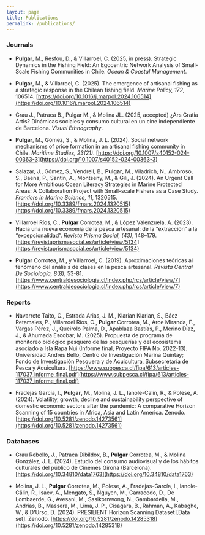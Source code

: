 ```yaml
---
layout: page
title: Publications
permalink: /publications/
---
```


### Journals

- **Pulgar**, M., Resfou, D., & Villarroel, C. (2025, in press). Strategic Dynamics in the Fishing Field: An Egocentric Network Analysis of Small-Scale Fishing Communities in Chile. *Ocean & Coastal Management*. 

- **Pulgar**, M., & Villarroel, C. (2025). The emergence of artisanal fishing as a strategic response in the Chilean fishing field. *Marine Policy, 172*, 106514. [https://doi.org/10.1016/j.marpol.2024.106514](https://doi.org/10.1016/j.marpol.2024.106514)

- Grau J., Patraca B., Pulgar M., & Molina JL. (2025, accepted) ¿Ars Gratia Artis? Dinámicas sociales y consumo cultural en un cine independiente de Barcelona. *Visual Ethnography*.

- **Pulgar**, M., Gómez, S., & Molina, J. L. (2024). Social network mechanisms of price formation in an artisanal fishing community in Chile. *Maritime Studies, 23(21)*. [https://doi.org/10.1007/s40152-024-00363-3](https://doi.org/10.1007/s40152-024-00363-3) 

- Salazar, J., Gómez, S., Vendrell, B., **Pulgar**, M., Viladrich, N., Ambroso, S., Baena, P., Santín, A., Montseny, M., & Gili, J. (2024). An Urgent Call for More Ambitious Ocean Literacy Strategies in Marine Protected Areas: A Collaboration Project with Small-scale Fishers as a Case Study. *Frontiers in Marine Science, 11*, 1320515. [https://doi.org/10.3389/fmars.2024.1320515](https://doi.org/10.3389/fmars.2024.1320515) 

- Villarroel Ríos, C., **Pulgar** Corrotea, M., & López Valenzuela, A. (2023). Hacia una nueva economía de la pesca artesanal: de la “extracción” a la “excepcionalidad”. *Revista Prisma Social, (43)*, 148–179. [https://revistaprismasocial.es/article/view/5134](https://revistaprismasocial.es/article/view/5134) 

- **Pulgar** Corrotea, M., y Villarroel, C. (2019). Aproximaciones teóricas al fenómeno del análisis de clases en la pesca artesanal. *Revista Central De Sociología, 8*(8), 53-81. [https://www.centraldesociologia.cl/index.php/rcs/article/view/7](https://www.centraldesociologia.cl/index.php/rcs/article/view/7)

### Reports

- Navarrete Taito, C., Estrada Arias, J. M., Klarian Klarian, S., Báez Retamales, P., Villarroel Ríos, C., **Pulgar** Corrotea, M., Arce Miranda, F., Vargas Pérez, J., Queirolo Palma, D., Apablaza Bastías, P., Merino Díaz, J., & Ahumada Escobar, M. (2025). Propuesta de programa de monitoreo biológico pesquero de las pesquerías y del ecosistema asociado a Isla Rapa Nui (Informe final, Proyecto FIPA No. 2022-13). Universidad Andrés Bello, Centro de Investigación Marina Quintay; Fondo de Investigación Pesquera y de Acuicultura, Subsecretaría de Pesca y Acuicultura. [https://www.subpesca.cl/fipa/613/articles-117037_informe_final.pdf](https://www.subpesca.cl/fipa/613/articles-117037_informe_final.pdf)

- Fradejas García, I., **Pulgar**, M., Molina, J. L., Ianole-Calin, R., & Polese, A. (2024). Volatility, growth, decline and sustainability perspective of domestic economic sectors after the pandemic: A comparative Horizon Scanning of 15 countries in Africa, Asia and Latin America. Zenodo. [https://doi.org/10.5281/zenodo.14273561](https://doi.org/10.5281/zenodo.14273561)

### Databases

- Grau Rebollo, J., Patraca Dibildox, B., **Pulgar** Corrotea, M., & Molina González, J. L. (2024). Estudio del consumo audiovisual y de los hábitos culturales del público de Cinemes Girona (Barcelona). [https://doi.org/10.34810/data1763](https://doi.org/10.34810/data1763)
 
- Molina, J. L., **Pulgar** Corrotea, M., Polese, A., Fradejas-García, I., Ianole-Călin, R., Isaev, A., Mengato, S., Nguyen, M., Carracedo, D., De Lombaerde, G., Avesani, M., Sasikornwong, N., Gambardella, M., Andrias, B., Massera, M., Lima, J. P., Cisagara, B., Rahman, A., Kabaghe, W., & D'Urso, D. (2024). PRESILIENT Horizon Scanning Dataset [Data set]. Zenodo. [https://doi.org/10.5281/zenodo.14285318](https://doi.org/10.5281/zenodo.14285318)